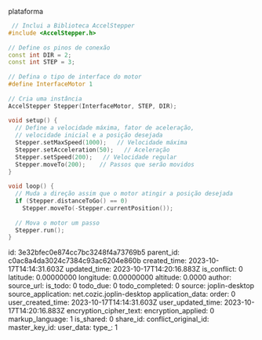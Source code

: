 plataforma

````c++
 // Inclui a Biblioteca AccelStepper
#include <AccelStepper.h>
 
// Define os pinos de conexão
const int DIR = 2;
const int STEP = 3;
 
// Defina o tipo de interface do motor
#define InterfaceMotor 1
 
// Cria uma instância
AccelStepper Stepper(InterfaceMotor, STEP, DIR);
 
void setup() {
  // Define a velocidade máxima, fator de aceleração,
  // velocidade inicial e a posição desejada
  Stepper.setMaxSpeed(1000);   // Velocidade máxima
  Stepper.setAcceleration(50);   // Aceleração
  Stepper.setSpeed(200);   // Velocidade regular
  Stepper.moveTo(200);    // Passos que serão movidos
}
 
void loop() {
  // Muda a direção assim que o motor atingir a posição desejada
  if (Stepper.distanceToGo() == 0)
    Stepper.moveTo(-Stepper.currentPosition());
 
  // Mova o motor um passo
  Stepper.run();
}
````

id: 3e32bfec0e874cc7bc3248f4a73769b5
parent_id: c0ac8a4da3024c7384c93ac6204e860b
created_time: 2023-10-17T14:14:31.603Z
updated_time: 2023-10-17T14:20:16.883Z
is_conflict: 0
latitude: 0.00000000
longitude: 0.00000000
altitude: 0.0000
author: 
source_url: 
is_todo: 0
todo_due: 0
todo_completed: 0
source: joplin-desktop
source_application: net.cozic.joplin-desktop
application_data: 
order: 0
user_created_time: 2023-10-17T14:14:31.603Z
user_updated_time: 2023-10-17T14:20:16.883Z
encryption_cipher_text: 
encryption_applied: 0
markup_language: 1
is_shared: 0
share_id: 
conflict_original_id: 
master_key_id: 
user_data: 
type_: 1